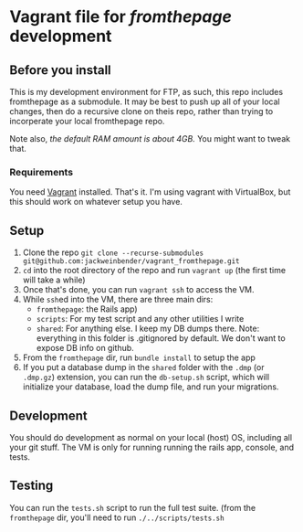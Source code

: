 # Vagrant file for *fromthepage* development

## Before you install

This is my development environment for FTP, as such, this repo includes fromthepage as a submodule. It may be best to push up all of your local changes, then do a recursive clone on theis repo, rather than trying to incorperate your local fromthepage repo.

Note also, *the default RAM amount is about 4GB.* You might want to tweak that.

### Requirements
You need [Vagrant](https://www.vagrantup.com/intro/index.html) installed. That's it. I'm using vagrant with VirtualBox, but this should work on whatever setup you have.

## Setup

1. Clone the repo `git clone --recurse-submodules git@github.com:jackweinbender/vagrant_fromthepage.git`
2. `cd` into the root directory of the repo and run `vagrant up` (the first time will take a while)
3. Once that's done, you can run `vagrant ssh` to access the VM.
4. While `ssh`ed into the VM, there are three main dirs:
    * `fromthepage`: the Rails app)
    * `scripts`: For my test script and any other utilities I write
    * `shared`: For anything else. I keep my DB dumps there. Note: everything in this folder is .gitignored by default. We don't want to expose DB info on github.
5. From the `fromthepage` dir, run `bundle install` to setup the app
6. If you put a database dump in the `shared` folder with the `.dmp` (or `.dmp.gz`) extension, you can run the `db-setup.sh` script, which will initialize your database, load the dump file, and run your migrations.

## Development
You should do development as normal on your local (host) OS, including all your git stuff. The VM is only for running running the rails app, console, and tests.

## Testing
You can run the `tests.sh` script to run the full test suite. (from the `fromthepage` dir, you'll need to run `./../scripts/tests.sh`
